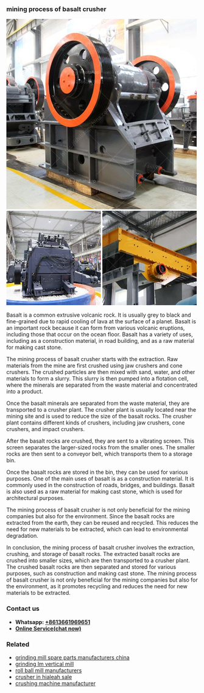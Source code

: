 <h3>mining process of basalt crusher</h3><img src='1708587091.jpg' alt=''><p>Basalt is a common extrusive volcanic rock. It is usually grey to black and fine-grained due to rapid cooling of lava at the surface of a planet. Basalt is an important rock because it can form from various volcanic eruptions, including those that occur on the ocean floor. Basalt has a variety of uses, including as a construction material, in road building, and as a raw material for making cast stone.</p><p>The mining process of basalt crusher starts with the extraction. Raw materials from the mine are first crushed using jaw crushers and cone crushers. The crushed particles are then mixed with sand, water, and other materials to form a slurry. This slurry is then pumped into a flotation cell, where the minerals are separated from the waste material and concentrated into a product.</p><p>Once the basalt minerals are separated from the waste material, they are transported to a crusher plant. The crusher plant is usually located near the mining site and is used to reduce the size of the basalt rocks. The crusher plant contains different kinds of crushers, including jaw crushers, cone crushers, and impact crushers.</p><p>After the basalt rocks are crushed, they are sent to a vibrating screen. This screen separates the larger-sized rocks from the smaller ones. The smaller rocks are then sent to a conveyor belt, which transports them to a storage bin.</p><p>Once the basalt rocks are stored in the bin, they can be used for various purposes. One of the main uses of basalt is as a construction material. It is commonly used in the construction of roads, bridges, and buildings. Basalt is also used as a raw material for making cast stone, which is used for architectural purposes.</p><p>The mining process of basalt crusher is not only beneficial for the mining companies but also for the environment. Since the basalt rocks are extracted from the earth, they can be reused and recycled. This reduces the need for new materials to be extracted, which can lead to environmental degradation.</p><p>In conclusion, the mining process of basalt crusher involves the extraction, crushing, and storage of basalt rocks. The extracted basalt rocks are crushed into smaller sizes, which are then transported to a crusher plant. The crushed basalt rocks are then separated and stored for various purposes, such as construction and making cast stone. The mining process of basalt crusher is not only beneficial for the mining companies but also for the environment, as it promotes recycling and reduces the need for new materials to be extracted.</p><h3>Contact us</h3><ul><li><strong>Whatsapp:&nbsp;<a href="https://wa.me/8613661969651">+8613661969651</a></strong></li><li><a href="https://swt.shibang-china.com/?git&amp;zhl&amp;mining process of basalt crusher"><strong>Online Service(chat now)</strong></a></li></ul><h3>Related</h3><ul><li><a href='grinding mill spare parts manufacturers china.md'>grinding mill spare parts manufacturers china</a></li><li><a href='grinding lm vertical mill.md'>grinding lm vertical mill</a></li><li><a href='roll ball mill manufacturers.md'>roll ball mill manufacturers</a></li><li><a href='crusher in hialeah sale.md'>crusher in hialeah sale</a></li><li><a href='crushing machine manufacturer.md'>crushing machine manufacturer</a></li></ul>